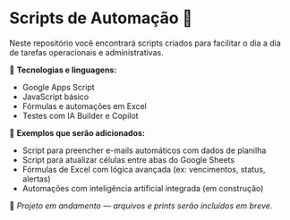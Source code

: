 # Scripts de Automação 🔧

Neste repositório você encontrará scripts criados para facilitar o dia a dia de tarefas operacionais e administrativas.

🧠 **Tecnologias e linguagens:**
- Google Apps Script
- JavaScript básico
- Fórmulas e automações em Excel
- Testes com IA Builder e Copilot

📌 **Exemplos que serão adicionados:**
- Script para preencher e-mails automáticos com dados de planilha
- Script para atualizar células entre abas do Google Sheets
- Fórmulas de Excel com lógica avançada (ex: vencimentos, status, alertas)
- Automações com inteligência artificial integrada (em construção)

🚧 *Projeto em andamento — arquivos e prints serão incluídos em breve.*
